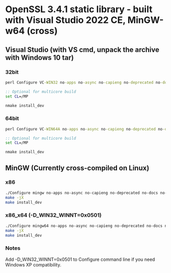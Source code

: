 # OpenSSL 3.4.1 static library - built with Visual Studio 2022 CE, MinGW-w64 (cross)

## Visual Studio (with VS cmd, unpack the archive with Windows 10 tar)

### 32bit

```bat
perl Configure VC-WIN32 no-apps no-async no-capieng no-deprecated no-docs no-dso no-module no-pinshared no-shared no-tests --prefix=C:\Work\Clamav\openssl\win32\build
```

```bat
:: Optional for multicore build
set CL=/MP

nmake install_dev
```

### 64bit

```bat
perl Configure VC-WIN64A no-apps no-async no-capieng no-deprecated no-docs no-dso no-module no-pinshared no-shared no-tests --prefix=C:\Work\Clamav\openssl\x64\build
```

```bat
:: Optional for multicore build
set CL=/MP

nmake install_dev
```

## MinGW (Currently cross-compiled on Linux)

### x86

```sh
./Configure mingw no-apps no-async no-capieng no-deprecated no-docs no-dso no-module no-pinshared no-shared no-tests --cross-compile-prefix=i686-w64-mingw32- --prefix=`pwd`/../dist
make -jX
make install_dev
```

### x86\_x64 (-D\_WIN32\_WINNT=0x0501)

```sh
./Configure mingw64 no-apps no-async no-capieng no-deprecated no-docs no-dso no-module no-pinshared no-shared no-tests --cross-compile-prefix=x86_64-w64-mingw32- --prefix=`pwd`/../dist64
make -jX
make install_dev
```

### Notes

Add -D\_WIN32\_WINNT=0x0501 to Configure command line if you need Windows XP compatibility.
